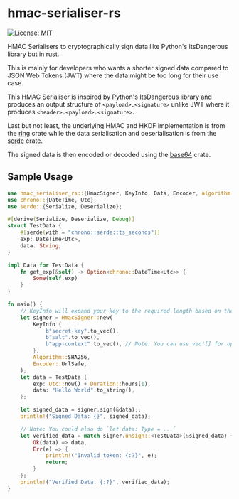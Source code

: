 # hmac-serialiser-rs

[![License: MIT](https://img.shields.io/badge/License-MIT-yellow.svg)](https://opensource.org/licenses/MIT)

HMAC Serialisers to cryptographically sign data like Python's ItsDangerous library but in rust.

This is mainly for developers who wants a shorter signed data compared to JSON Web Tokens (JWT) where the data might be too long for their use case.

This HMAC Serialiser is inspired by Python's ItsDangerous library and produces an output structure of `<payload>.<signature>` unlike JWT where it produces `<header>.<payload>.<signature>`.

Last but not least, the underlying HMAC and HKDF implementation is from the [ring](https://crates.io/crates/ring) crate while the data serialisation and deserialisation is from the [serde](https://crates.io/crates/serde) crate.

The signed data is then encoded or decoded using the [base64](https://crates.io/crates/base64) crate.

## Sample Usage

```rust
use hmac_serialiser_rs::{HmacSigner, KeyInfo, Data, Encoder, algorithm::Algorithm};
use chrono::{DateTime, Utc};
use serde::{Serialize, Deserialize};

#[derive(Serialize, Deserialize, Debug)]
struct TestData {
    #[serde(with = "chrono::serde::ts_seconds")]
    exp: DateTime<Utc>,
    data: String,
}

impl Data for TestData {
    fn get_exp(&self) -> Option<chrono::DateTime<Utc>> {
        Some(self.exp)
    }
}

fn main() {
    // KeyInfo will expand your key to the required length based on the algorithm. Hence, the unwrap().
    let signer = HmacSigner::new(
        KeyInfo { 
            b"secret-key".to_vec(), 
            b"salt".to_vec(), 
            b"app-context".to_vec(), // Note: You can use vec![] for optional parameters. 
        },
        Algorithm::SHA256,
        Encoder::UrlSafe,
    );
    let data = TestData {
        exp: Utc::now() + Duration::hours(1),
        data: "Hello World".to_string(),
    };

    let signed_data = signer.sign(&data);;
    println!("Signed Data: {}", signed_data);

    // Note: You could also do `let data: Type = ...`
    let verified_data = match signer.unsign::<TestData>(&signed_data) {
        Ok(data) => data,
        Err(e) => {
            println!("Invalid token: {:?}", e);
            return;
        }
    };
    println!("Verified Data: {:?}", verified_data);
}
```
